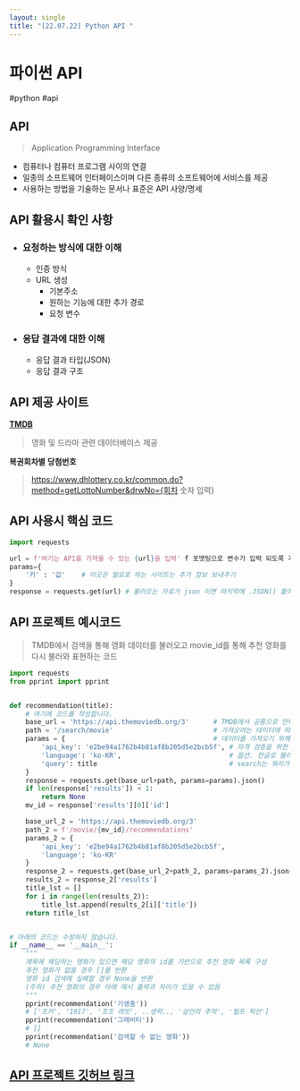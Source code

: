```yaml
---
layout: single
title: "[22.07.22] Python API "
---
```

# 파이썬 API

#python #api 



## API

> Application Programming Interface

- 컴퓨터나 컴퓨터 프로그램 사이의 연결
- 일종의 소프트웨어 인터페이스이며 다른 종류의 소프트웨어에 서비스를 제공
- 사용하는 방법을 기술하는 문서나 표준은 API 사양/명세



## API 활용시 확인 사항

- ### 요청하는 방식에 대한 이해

  - 인증 방식
  - URL 생성
    - 기본주소
    - 원하는 기능에 대한 추가 경로
    - 요청 변수

- ### 응답 결과에 대한 이해

  - 응답 결과 타입(JSON)
  - 응답 결과 구조

## API 제공 사이트

[**TMDB**](https://www.themoviedb.org/?language=ko)

> 영화 및 드라마 관련 데이터베이스 제공

**복권회차별** **당첨번호**

> https://www.dhlottery.co.kr/common.do?method=getLottoNumber&drwNo={회차 숫자 입력}

## API 사용시 핵심 코드

```python
import requests

url = f'여기는 API를 가져올 수 있는 {url}을 입력' f 포맷팅으로 변수가 입력 되도록 가능
params={
    '키' : '값'    # 이곳은 필요로 하는 사이트는 추가 정보 보내주기
}
response = requests.get(url) # 불러오는 자료가 json 이면 마지막에 .JSON() 붙여주기
```





## API 프로젝트 예시코드

> TMDB에서 검색을 통해 영화 데이터를 불러오고 movie_id를 통해 추천 영화를 다시 불러와 표현하는 코드

```python
import requests
from pprint import pprint


def recommendation(title):
    # 여기에 코드를 작성합니다.  
    base_url = 'https://api.themoviedb.org/3'      # TMDB에서 공통으로 안바뀌는 부분의 URL
    path = '/search/movie'                         # 가져오려는 데이터에 따라 변하는 부분
    params = {                                     # 데이터를 가져오기 위해 필요한 정보
        'api_key': 'e2be94a1762b4b81af8b205d5e2bcb5f', # 자격 검증을 위한 사용자 키 확인
        'language': 'ko-KR',                           # 옵션. 한글로 불러오도록
        'query': title                                 # search는 쿼리가 필수 입력 사항. 제목 입력되도록
    }
    response = requests.get(base_url+path, params=params).json()
    if len(response['results']) < 1:                
        return None
    mv_id = response['results'][0]['id']

    base_url_2 = 'https://api.themoviedb.org/3'
    path_2 = f'/movie/{mv_id}/recommendations'
    params_2 = {
        'api_key': 'e2be94a1762b4b81af8b205d5e2bcb5f',
        'language': 'ko-KR'
    }
    response_2 = requests.get(base_url_2+path_2, params=params_2).json()
    results_2 = response_2['results']
    title_lst = []
    for i in range(len(results_2)):
        title_lst.append(results_2[i]['title'])
    return title_lst


# 아래의 코드는 수정하지 않습니다.
if __name__ == '__main__':
    """
    제목에 해당하는 영화가 있으면 해당 영화의 id를 기반으로 추천 영화 목록 구성
    추천 영화가 없을 경우 []를 반환
    영화 id 검색에 실패할 경우 None을 반환
    (주의) 추천 영화의 경우 아래 예시 출력과 차이가 있을 수 있음
    """
    pprint(recommendation('기생충'))
    # ['조커', '1917', '조조 래빗', ..생략.., '살인의 추억', '펄프 픽션']
    pprint(recommendation('그래비티'))
    # []
    pprint(recommendation('검색할 수 없는 영화'))
    # None
```



## [**<u>API 프로젝트 깃허브 링크</u>**](https://github.com/hvvany/01-PJT-02/tree/main/3%ED%9A%8C%EC%B0%A8/%EA%B9%80%EC%A4%80%ED%99%98)
